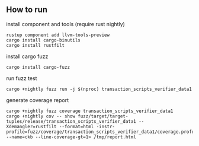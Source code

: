 ## How to run

install component and tools (require rust nightly)
```
rustup component add llvm-tools-preview
cargo install cargo-binutils
cargo install rustfilt
```

install cargo fuzz
```
cargo install cargo-fuzz
```

run fuzz test
```
cargo +nightly fuzz run -j $(nproc) transaction_scripts_verifier_data1
```

generate coverage report
```
cargo +nightly fuzz coverage transaction_scripts_verifier_data1
cargo +nightly cov -- show fuzz/target/target-tuples/release/transaction_scripts_verifier_data1 --Xdemangler=rustfilt --format=html -instr-profile=fuzz/coverage/transaction_scripts_verifier_data1/coverage.profdata --name=ckb --line-coverage-gt=1> /tmp/report.html
```
